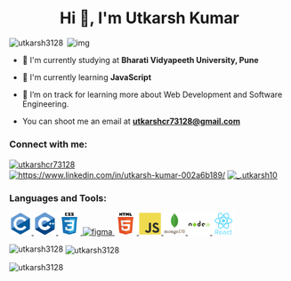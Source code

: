 <h1 align="center">Hi 👋, I'm Utkarsh Kumar</h1>
<img align="right" alt="img" width="400" src="https://cdn.dribbble.com/users/1162077/screenshots/3848914/programmer.gif"></img>

<p align="left"> <img src="https://komarev.com/ghpvc/?username=utkarsh3128&label=Profile%20views&color=0e75b6&style=flat" alt="utkarsh3128" /> </p>

- :school: I'm currently studying at **Bharati Vidyapeeth University, Pune**

- :book: I'm currently learning **JavaScript**

- 🌱 I’m on track for learning more about Web Development and Software Engineering.

- You can shoot me an email at **utkarshcr73128@gmail.com**

<!-- - ✍️ In my free time, I pursue Reading and watching Anime as hobbies. -->

<h3 align="left">Connect with me:</h3>
<p align="left">
<a href="https://twitter.com/utkarshcr73128" target="blank"><img align="center" src="https://raw.githubusercontent.com/rahuldkjain/github-profile-readme-generator/master/src/images/icons/Social/twitter.svg" alt="utkarshcr73128" height="30" width="40" /></a>
<a href="https://linkedin.com/in/https://www.linkedin.com/in/utkarsh-kumar-002a6b189/" target="blank"><img align="center" src="https://raw.githubusercontent.com/rahuldkjain/github-profile-readme-generator/master/src/images/icons/Social/linked-in-alt.svg" alt="https://www.linkedin.com/in/utkarsh-kumar-002a6b189/" height="30" width="40" /></a>
<a href="https://instagram.com/_.utkarsh10" target="blank"><img align="center" src="https://raw.githubusercontent.com/rahuldkjain/github-profile-readme-generator/master/src/images/icons/Social/instagram.svg" alt="_.utkarsh10" height="30" width="40" /></a>
</p>

<h3 align="left">Languages and Tools:</h3>
<p align="left"> <a href="https://www.cprogramming.com/" target="_blank" rel="noreferrer"> <img src="https://raw.githubusercontent.com/devicons/devicon/master/icons/c/c-original.svg" alt="c" width="40" height="40"/> </a> <a href="https://www.w3schools.com/cpp/" target="_blank" rel="noreferrer"> <img src="https://raw.githubusercontent.com/devicons/devicon/master/icons/cplusplus/cplusplus-original.svg" alt="cplusplus" width="40" height="40"/> </a> <a href="https://www.w3schools.com/css/" target="_blank" rel="noreferrer"> <img src="https://raw.githubusercontent.com/devicons/devicon/master/icons/css3/css3-original-wordmark.svg" alt="css3" width="40" height="40"/> </a> <a href="https://www.figma.com/" target="_blank" rel="noreferrer"> <img src="https://www.vectorlogo.zone/logos/figma/figma-icon.svg" alt="figma" width="40" height="40"/> </a> <a href="https://www.w3.org/html/" target="_blank" rel="noreferrer"> <img src="https://raw.githubusercontent.com/devicons/devicon/master/icons/html5/html5-original-wordmark.svg" alt="html5" width="40" height="40"/> </a> <a href="https://developer.mozilla.org/en-US/docs/Web/JavaScript" target="_blank" rel="noreferrer"> <img src="https://raw.githubusercontent.com/devicons/devicon/master/icons/javascript/javascript-original.svg" alt="javascript" width="40" height="40"/> </a> <a href="https://www.mongodb.com/" target="_blank" rel="noreferrer"> <img src="https://raw.githubusercontent.com/devicons/devicon/master/icons/mongodb/mongodb-original-wordmark.svg" alt="mongodb" width="40" height="40"/> </a> <a href="https://nodejs.org" target="_blank" rel="noreferrer"> <img src="https://raw.githubusercontent.com/devicons/devicon/master/icons/nodejs/nodejs-original-wordmark.svg" alt="nodejs" width="40" height="40"/> </a> <a href="https://reactjs.org/" target="_blank" rel="noreferrer"> <img src="https://raw.githubusercontent.com/devicons/devicon/master/icons/react/react-original-wordmark.svg" alt="react" width="40" height="40"/> </a> </p>

<!-- <p><img align="right" alt="img" width="400" src="https://cdn.dribbble.com/users/1162077/screenshots/3848914/programmer.gif"></img><p> -->

<p><img align="left" src="https://github-readme-stats.vercel.app/api/top-langs?username=utkarsh3128&show_icons=true&locale=en&layout=compact" alt="utkarsh3128" /></p>

<p>&nbsp;<img align="center" src="https://github-readme-stats.vercel.app/api?username=utkarsh3128&show_icons=true&locale=en" alt="utkarsh3128" /></p>

<p><img align="left" src="https://github-readme-streak-stats.herokuapp.com/?user=utkarsh3128&" alt="utkarsh3128" /></p>

<!-- <p><img align="right" alt="img" width="400" src="https://cdn.dribbble.com/users/1162077/screenshots/3848914/programmer.gif"></img><p> -->
